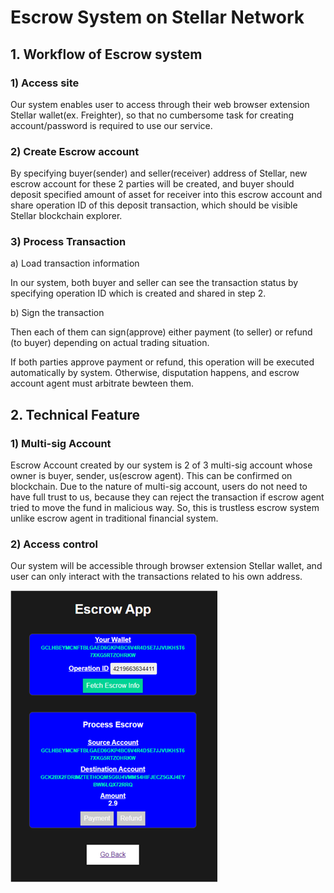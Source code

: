 # Escrow System on Stellar Network

## 1. Workflow of Escrow system

### 1) Access site

Our system enables user to access through their web browser extension Stellar wallet(ex. Freighter), so that no cumbersome task for creating account/password is required to use our service.

### 2) Create Escrow account

By specifying buyer(sender) and seller(receiver) address of Stellar, new escrow account for these 2 parties will be created, and buyer should deposit specified amount of asset for receiver into this escrow account and share operation ID of this deposit transaction, which should be visible Stellar blockchain explorer.

### 3) Process Transaction

a) Load transaction information

In our system, both buyer and seller can see the transaction status by specifying operation ID which is created and shared in step 2.

b) Sign the transaction

Then each of them can sign(approve) either payment (to seller) or refund (to buyer) depending on actual trading situation.

If both parties approve payment or refund, this operation will be executed automatically by system. Otherwise, disputation happens, and escrow account agent must arbitrate bewteen them.

## 2. Technical Feature

### 1) Multi-sig Account

Escrow Account created by our system is 2 of 3 multi-sig account whose owner is buyer, sender, us(escrow agent). This can be confirmed on blockchain. Due to the nature of multi-sig account, users do not need to have full trust to us, because they can reject the transaction if escrow agent tried to move the fund in malicious way. So, this is trustless escrow system unlike escrow agent in traditional financial system.

### 2) Access control

Our system will be accessible through browser extension Stellar wallet, and user can only interact with the transactions related to his own address. 

![img.png](docs/img/img.png)